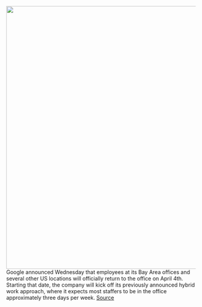 <img src='https://cdn.vox-cdn.com/thumbor/xAsxUiGQE5bCXQ_AMPbtJl9CfOY=/0x0:2040x1360/1200x800/filters:focal(857x517:1183x843)/cdn.vox-cdn.com/uploads/chorus_image/image/70571504/acastro_170808_1777_google_logo_04.0.jpg' width='700px' /><br/>
Google announced Wednesday that employees at its Bay Area offices and several other US locations will officially return to the office on April 4th. Starting that date, the company will kick off its previously announced hybrid work approach, where it expects most staffers to be in the office approximately three days per week.
<a href='https://www.theverge.com/2022/3/2/22958702/google-bay-area-employees-return-to-office-april-hybrid'> Source <a/>